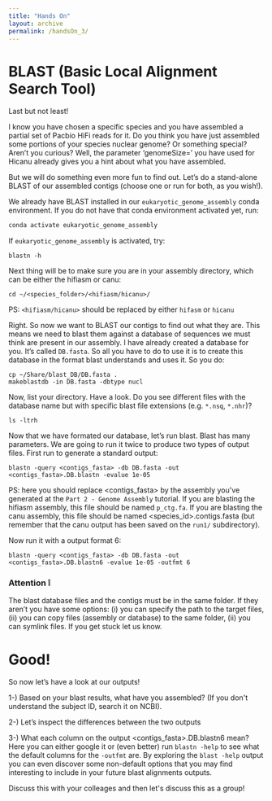 ```yaml
---
title: "Hands On"
layout: archive
permalink: /handsOn_3/
---  
```


# BLAST (Basic Local Alignment Search Tool)

Last but not least!

I know you have chosen a specific species and you have assembled a partial set of Pacbio HiFi reads for it. Do you think you have just assembled some portions of your species nuclear genome? Or something special? Aren’t you curious? Well, the parameter ‘genomeSize=’ you have used for Hicanu already gives you a hint about what you have assembled. 

But we will do something even more fun to find out. Let’s do a stand-alone BLAST of our assembled contigs (choose one or run for both, as you wish!).

We already have BLAST installed in our `eukaryotic_genome_assembly` conda environment. If you do not have that conda environment activated yet, run:  

```bash  
conda activate eukaryotic_genome_assembly
```

If `eukaryotic_genome_assembly` is activated, try:

```console  
blastn -h
```  

Next thing will be to make sure you are in your assembly directory, which can be either the hifiasm or canu:

```console
cd ~/<species_folder>/<hifiasm/hicanu>/
```

PS: `<hifiasm/hicanu>` should be replaced by either `hifasm` or `hicanu`

Right. So now we want to BLAST our contigs to find out what they are. This means we need to blast them against a database of sequences we must think are present in our assembly. I have already created a database for you. It’s called `DB.fasta`. So all you have to do to use it is to create this database in the format blast understands and uses it. So you do:

```console  
cp ~/Share/blast_DB/DB.fasta .
makeblastdb -in DB.fasta -dbtype nucl
```  

Now, list your directory. Have a look. Do you see different files with the database name but with specific blast file extensions (e.g. `*.nsq`, `*.nhr`)?

```console  
ls -ltrh
```  

Now that we have formated our database, let’s run blast. Blast has many parameters. We are going to run it twice to produce two types of output files. First run to generate a standard output:

```console  
blastn -query <contigs_fasta> -db DB.fasta -out <contigs_fasta>.DB.blastn -evalue 1e-05
```  

PS: here you should replace <contigs_fasta> by the assembly you've generated at the `Part 2 - Genome Assembly` tutorial. If you are blasting the hifiasm assembly, this file should be named `p_ctg.fa`. If you are blasting the canu assembly, this file should be named <species_id>.contigs.fasta (but remember that the canu output has been saved on the `run1/` subdirectory).

Now run it with a output format 6:

```console  
blastn -query <contigs_fasta> -db DB.fasta -out <contigs_fasta>.DB.blastn6 -evalue 1e-05 -outfmt 6
``` 



### Attention :grey_exclamation: 

The blast database files and the contigs must be in the same folder. If they aren’t you have some options: (i) you can specify the path to the target files, (ii) you can copy files (assembly or database) to the same folder, (ii) you can symlink files. If you get stuck let us know.

# Good! 

So now let’s have a look at our outputs!

1-) Based on your blast results, what have you assembled? (If you don't understand the subject ID, search it on NCBI).

2-) Let’s inspect the differences between the two outputs

3-) What each column on the output <contigs_fasta>.DB.blastn6 mean?
    Here you can either google it or (even better) run `blastn -help` to see what the default columns for the `-outfmt` are. By exploring the `blast -help` output you can even discover some non-default options that you may find interesting to include in your future blast alignments outputs. 

Discuss this with your colleages and then let's discuss this as a group!

